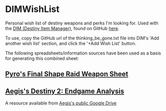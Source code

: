 # DIMWishList
Personal wish list of destiny weapons and perks I'm looking for. Used with the [DIM (Destiny Item Manager)](https://app.destinyitemmanager.com/), found on GitHub [here](https://github.com/DestinyItemManager).

To use, copy the GitHub url of the thinking_be_gone.txt file into DIM's 'Add another wish list' section, and click the '+Add Wish List' button.

The following spreadsheets/information sources have been used as a basis for generating this combined sheet:

## [Pyro's Final  Shape Raid Weapon Sheet](https://docs.google.com/spreadsheets/d/1eJAcS7WSYtUAdI9RjDJ8MyPI6hi7hMSVUHg-obmWacY/edit#gid=285422606)

## [Aegis's Destiny 2: Endgame Analysis](https://docs.google.com/spreadsheets/d/1JM-0SlxVDAi-C6rGVlLxa-J1WGewEeL8Qvq4htWZHhY/edit#gid=1767006917)
A resource available from [Aegis's public Google Drive](https://drive.google.com/drive/folders/1AL3GM6rSSrm4LtSZeayxpSUsvSJdsiU3)
